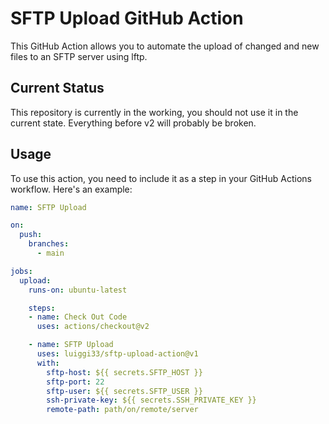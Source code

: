 # SFTP Upload GitHub Action

This GitHub Action allows you to automate the upload of changed and new files to an SFTP server using lftp.

## Current Status

This repository is currently in the working, you should not use it in the current state. Everything before v2 will probably be broken.

## Usage

To use this action, you need to include it as a step in your GitHub Actions workflow. Here's an example:

```yaml
name: SFTP Upload

on:
  push:
    branches:
      - main

jobs:
  upload:
    runs-on: ubuntu-latest

    steps:
    - name: Check Out Code
      uses: actions/checkout@v2

    - name: SFTP Upload
      uses: luiggi33/sftp-upload-action@v1
      with:
        sftp-host: ${{ secrets.SFTP_HOST }}
        sftp-port: 22
        sftp-user: ${{ secrets.SFTP_USER }}
        ssh-private-key: ${{ secrets.SSH_PRIVATE_KEY }}
        remote-path: path/on/remote/server
```
